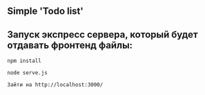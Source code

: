 ## Simple 'Todo list' 

## Запуск экспресс сервера, который будет отдавать фронтенд файлы:

`npm install`

`node serve.js`

`Зайти на http://localhost:3000/`

